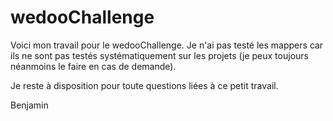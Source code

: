 # wedooChallenge

Voici mon travail pour le wedooChallenge.
Je n'ai pas testé les mappers car ils ne sont pas testés systématiquement sur les projets (je peux toujours néanmoins le faire en cas de demande).

Je reste à disposition pour toute questions liées à ce petit travail.

Benjamin
